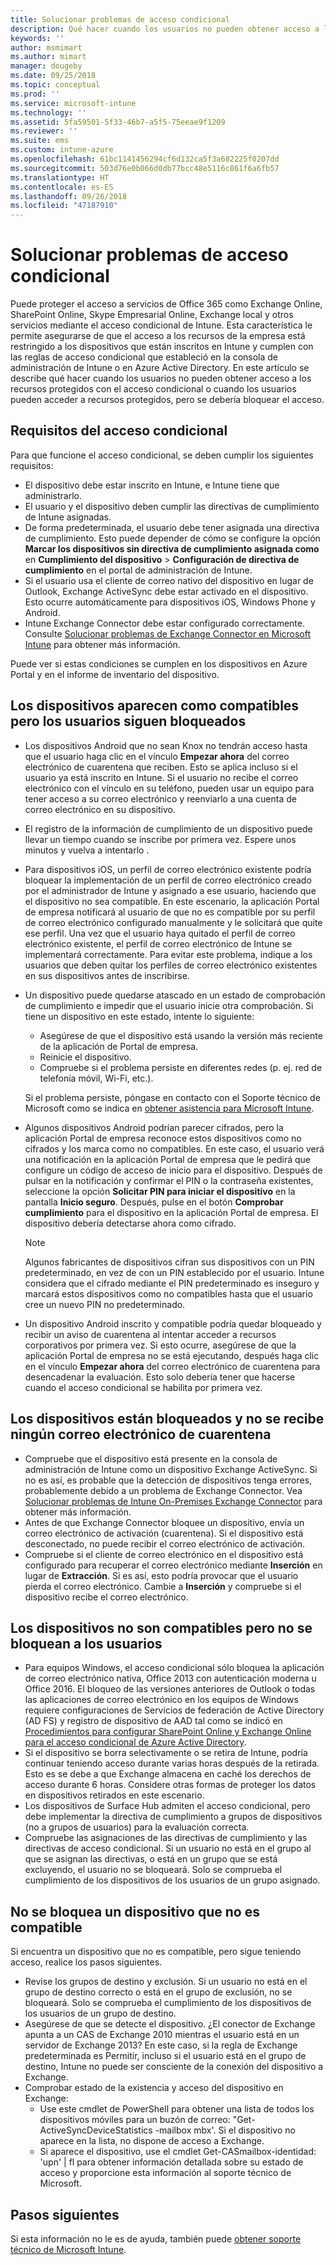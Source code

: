 ```yaml
---
title: Solucionar problemas de acceso condicional
description: Qué hacer cuando los usuarios no pueden obtener acceso a los recursos a través del acceso condicional de Intune.
keywords: ''
author: msmimart
ms.author: mimart
manager: dougeby
ms.date: 09/25/2018
ms.topic: conceptual
ms.prod: ''
ms.service: microsoft-intune
ms.technology: ''
ms.assetid: 5fa59501-5f33-46b7-a5f5-75eeae9f1209
ms.reviewer: ''
ms.suite: ems
ms.custom: intune-azure
ms.openlocfilehash: 61bc1141456294cf6d132ca5f3a682225f0207dd
ms.sourcegitcommit: 503d76e0b066d0db77bcc48e5116c861f6a6fb57
ms.translationtype: HT
ms.contentlocale: es-ES
ms.lasthandoff: 09/26/2018
ms.locfileid: "47187910"
---
```

# <a name="troubleshoot-conditional-access"></a>Solucionar problemas de acceso condicional

Puede proteger el acceso a servicios de Office 365 como Exchange Online, SharePoint Online, Skype Empresarial Online, Exchange local y otros servicios mediante el acceso condicional de Intune. Esta característica le permite asegurarse de que el acceso a los recursos de la empresa está restringido a los dispositivos que están inscritos en Intune y cumplen con las reglas de acceso condicional que estableció en la consola de administración de Intune o en Azure Active Directory. En este artículo se describe qué hacer cuando los usuarios no pueden obtener acceso a los recursos protegidos con el acceso condicional o cuando los usuarios pueden acceder a recursos protegidos, pero se debería bloquear el acceso.

## <a name="requirements-for-conditional-access"></a>Requisitos del acceso condicional

Para que funcione el acceso condicional, se deben cumplir los siguientes requisitos:

- El dispositivo debe estar inscrito en Intune, e Intune tiene que administrarlo.
- El usuario y el dispositivo deben cumplir las directivas de cumplimiento de Intune asignadas.
- De forma predeterminada, el usuario debe tener asignada una directiva de cumplimiento. Esto puede depender de cómo se configure la opción **Marcar los dispositivos sin directiva de cumplimiento asignada como** en **Cumplimiento del dispositivo** > **Configuración de directiva de cumplimiento** en el portal de administración de Intune.
-   Si el usuario usa el cliente de correo nativo del dispositivo en lugar de Outlook, Exchange ActiveSync debe estar activado en el dispositivo. Esto ocurre automáticamente para dispositivos iOS, Windows Phone y Android.
-   Intune Exchange Connector debe estar configurado correctamente. Consulte [Solucionar problemas de Exchange Connector en Microsoft Intune](troubleshoot-exchange-connector.md) para obtener más información.

Puede ver si estas condiciones se cumplen en los dispositivos en Azure Portal y en el informe de inventario del dispositivo.

## <a name="devices-appear-compliant-but-users-are-still-blocked"></a>Los dispositivos aparecen como compatibles pero los usuarios siguen bloqueados

- Los dispositivos Android que no sean Knox no tendrán acceso hasta que el usuario haga clic en el vínculo **Empezar ahora** del correo electrónico de cuarentena que reciben. Esto se aplica incluso si el usuario ya está inscrito en Intune. Si el usuario no recibe el correo electrónico con el vínculo en su teléfono, pueden usar un equipo para tener acceso a su correo electrónico y reenviarlo a una cuenta de correo electrónico en su dispositivo.
- El registro de la información de cumplimiento de un dispositivo puede llevar un tiempo cuando se inscribe por primera vez. Espere unos minutos y vuelva a intentarlo .
- Para dispositivos iOS, un perfil de correo electrónico existente podría bloquear la implementación de un perfil de correo electrónico creado por el administrador de Intune y asignado a ese usuario, haciendo que el dispositivo no sea compatible. En este escenario, la aplicación Portal de empresa notificará al usuario de que no es compatible por su perfil de correo electrónico configurado manualmente y le solicitará que quite ese perfil. Una vez que el usuario haya quitado el perfil de correo electrónico existente, el perfil de correo electrónico de Intune se implementará correctamente. Para evitar este problema, indique a los usuarios que deben quitar los perfiles de correo electrónico existentes en sus dispositivos antes de inscribirse.
- Un dispositivo puede quedarse atascado en un estado de comprobación de cumplimiento e impedir que el usuario inicie otra comprobación. Si tiene un dispositivo en este estado, intente lo siguiente:
  - Asegúrese de que el dispositivo está usando la versión más reciente de la aplicación de Portal de empresa.
  - Reinicie el dispositivo.
  - Compruebe si el problema persiste en diferentes redes (p. ej. red de telefonía móvil, Wi-Fi, etc.).

  Si el problema persiste, póngase en contacto con el Soporte técnico de Microsoft como se indica en [obtener asistencia para Microsoft Intune](get-support.md).
- Algunos dispositivos Android podrían parecer cifrados, pero la aplicación Portal de empresa reconoce estos dispositivos como no cifrados y los marca como no compatibles. En este caso, el usuario verá una notificación en la aplicación Portal de empresa que le pedirá que configure un código de acceso de inicio para el dispositivo. Después de pulsar en la notificación y confirmar el PIN o la contraseña existentes, seleccione la opción **Solicitar PIN para iniciar el dispositivo** en la pantalla **Inicio seguro**. Después, pulse en el botón **Comprobar cumplimiento** para el dispositivo en la aplicación Portal de empresa. El dispositivo debería detectarse ahora como cifrado. 
  > [!NOTE]
  > Algunos fabricantes de dispositivos cifran sus dispositivos con un PIN predeterminado, en vez de con un PIN establecido por el usuario. Intune considera que el cifrado mediante el PIN predeterminado es inseguro y marcará estos dispositivos como no compatibles hasta que el usuario cree un nuevo PIN no predeterminado.
- Un dispositivo Android inscrito y compatible podría quedar bloqueado y recibir un aviso de cuarentena al intentar acceder a recursos corporativos por primera vez. Si esto ocurre, asegúrese de que la aplicación Portal de empresa no se está ejecutando, después haga clic en el vínculo **Empezar ahora** del correo electrónico de cuarentena para desencadenar la evaluación. Esto solo debería tener que hacerse cuando el acceso condicional se habilita por primera vez.

## <a name="devices-are-blocked-and-no-quarantine-email-is-received"></a>Los dispositivos están bloqueados y no se recibe ningún correo electrónico de cuarentena

- Compruebe que el dispositivo está presente en la consola de administración de Intune como un dispositivo Exchange ActiveSync. Si no es así, es probable que la detección de dispositivos tenga errores, probablemente debido a un problema de Exchange Connector. Vea [Solucionar problemas de Intune On-Premises Exchange Connector](troubleshoot-exchange-connector.md) para obtener más información.
- Antes de que Exchange Connector bloquee un dispositivo, envía un correo electrónico de activación (cuarentena). Si el dispositivo está desconectado, no puede recibir el correo electrónico de activación. 
- Compruebe si el cliente de correo electrónico en el dispositivo está configurado para recuperar el correo electrónico mediante **Inserción** en lugar de **Extracción**. Si es así, esto podría provocar que el usuario pierda el correo electrónico. Cambie a **Inserción** y compruebe si el dispositivo recibe el correo electrónico.

## <a name="devices-are-noncompliant-but-users-are-not-blocked"></a>Los dispositivos no son compatibles pero no se bloquean a los usuarios

- Para equipos Windows, el acceso condicional sólo bloquea la aplicación de correo electrónico nativa, Office 2013 con autenticación moderna u Office 2016. El bloqueo de las versiones anteriores de Outlook o todas las aplicaciones de correo electrónico en los equipos de Windows requiere configuraciones de Servicios de federación de Active Directory (AD FS) y registro de dispositivo de AAD tal como se indicó en [Procedimientos para configurar SharePoint Online y Exchange Online para el acceso condicional de Azure Active Directory](https://docs.microsoft.com/azure/active-directory/active-directory-conditional-access-no-modern-authentication). 
- Si el dispositivo se borra selectivamente o se retira de Intune, podría continuar teniendo acceso durante varias horas después de la retirada. Esto es se debe a que Exchange almacena en caché los derechos de acceso durante 6 horas. Considere otras formas de proteger los datos en dispositivos retirados en este escenario.
- Los dispositivos de Surface Hub admiten el acceso condicional, pero debe implementar la directiva de cumplimiento a grupos de dispositivos (no a grupos de usuarios) para la evaluación correcta.
- Compruebe las asignaciones de las directivas de cumplimiento y las directivas de acceso condicional. Si un usuario no está en el grupo al que se asignan las directivas, o está en un grupo que se está excluyendo, el usuario no se bloqueará. Solo se comprueba el cumplimiento de los dispositivos de los usuarios de un grupo asignado.

## <a name="noncompliant-device-is-not-blocked"></a>No se bloquea un dispositivo que no es compatible

Si encuentra un dispositivo que no es compatible, pero sigue teniendo acceso, realice los pasos siguientes.
- Revise los grupos de destino y exclusión. Si un usuario no está en el grupo de destino correcto o está en el grupo de exclusión, no se bloqueará. Solo se comprueba el cumplimiento de los dispositivos de los usuarios de un grupo de destino.
- Asegúrese de que se detecte el dispositivo. ¿El conector de Exchange apunta a un CAS de Exchange 2010 mientras el usuario está en un servidor de Exchange 2013? En este caso, si la regla de Exchange predeterminada es Permitir, incluso si el usuario está en el grupo de destino, Intune no puede ser consciente de la conexión del dispositivo a Exchange.
- Comprobar estado de la existencia y acceso del dispositivo en Exchange:
  - Use este cmdlet de PowerShell para obtener una lista de todos los dispositivos móviles para un buzón de correo: "Get-ActiveSyncDeviceStatistics -mailbox mbx'. Si el dispositivo no aparece en la lista, no dispone de acceso a Exchange.
  - Si aparece el dispositivo, use el cmdlet Get-CASmailbox-identidad: 'upn' | fl para obtener información detallada sobre su estado de acceso y proporcione esta información al soporte técnico de Microsoft.

## <a name="next-steps"></a>Pasos siguientes
Si esta información no le es de ayuda, también puede [obtener soporte técnico de Microsoft Intune](get-support.md).
